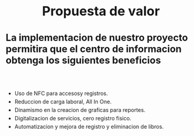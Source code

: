## Propuesta de valor

#### La implementacion de nuestro proyecto permitira que el centro de informacion obtenga los siguientes beneficios
<br>

*	Uso de NFC para accesosy registros.
*	Reduccion de carga laboral, All In One.
*	Dinamismo en la creacion de graficas para reportes.
*	Digitalizacion de servicios, cero registro fisico.
*	Automatizacion y mejora de registro y eliminacion de libros.
   
<style>
    h2{ font-size:34px; text-align:center}
    h4{ font-size:25px}
    ul{
        display:grid;
        gap:5px
    }
    p{font-size:18px;}
</style>